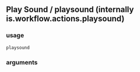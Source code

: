 
## Play Sound / playsound (internally is.workflow.actions.playsound)

### usage
`playsound `

### arguments

